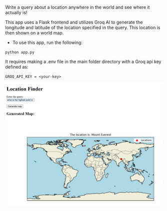 Write a query about a location anywhere in the world and see where it actually is!

This app uses a Flask frontend and utilizes Groq AI to generate the longitude and latitude of the location specified in the query.
This location is then shown on a world map.

* To use this app, run the following:

```
python app.py
```

It requires making a .env file in the main folder directory with a Groq api key defined as:
```
GROQ_API_KEY = <your-key>
```

![Example](static/images/example.jpg)
